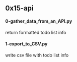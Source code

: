 ## 0x15-api
#### 0-gather_data_from_an_API.py
return formatted todo list info
#### 1-export_to_CSV.py
write csv file with todo list info
